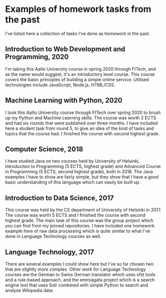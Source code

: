 # Examples of homework tasks from the past

I've listed here a collection of tasks I've done as homework in the past. 

## Introduction to Web Development and Programming, 2020
I'm taking this Aalto University course in spring 2020 through FITech, and as the name would suggest, it's an introductory level course.  This course covers the basic principles of building a simple online service. Utilised technologies include JavaScript, Node.js, HTML/CSS.

## Machine Learning with Python, 2020
I took this Aalto University course through FITech over spring 2020 to brush up my Python and Machine Learning skills. The course was worth 2 ECTS and had six rounds that were published over three months.
I have included here a student task from round 5, to give an idea of the kind of tasks and topics that the course had. I finished the course with second highest grade.

## Computer Science, 2018
I have studied Java on two courses held by University of Helsinki, Introduction to Programming (5 ECTS, highest grade) and Advanced Course in Programming (5 ECTS, second highest grade), both in 2018. The Java examples I have to show are fairly simple, but they show that I have a good basic understanding of this language which can easily be built up.

## Introduction to Data Science, 2017
This course was held by the CS department of University of Helsinki in 2017.
The course was worth 5 ECTS and I finished the course with second highest grade.
The main task of this course was the group project which you can find from my pinned repositories.
I have included one homework example here of raw data processing which is quite similar to what I've done in Language Technology courses as well.

## Language Technology, 2017
There are several examples I could show here but I've so far chosen two that are slightly more complex. Other work for Language Technology courses are the German to Swiss German translator which uses xfst tools and a rule-based approach, and the emmiagata project which is a search engine tool that uses Solr combined with simple Python to search and analyse Wikipedia data.
